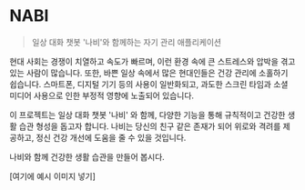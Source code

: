 # NABI
> 일상 대화 챗봇 '나비'와 함께하는 자기 관리 애플리케이션

현대 사회는 경쟁이 치열하고 속도가 빠르며, 이런 환경 속에 큰 스트레스와 압박을 겪고 있는 사람이 많습니다. 또한, 바쁜 일상 속에서 많은 현대인들은 건강 관리에 소홀하기 쉽습니다. 스마트폰, 디지털 기기 등의 사용이 일반화되고, 과도한 스크린 타임과 소셜 미디어 사용으로 인한 부정적 영향에 노출되어 있습니다.  

이 프로젝트는 일상 대화 챗봇 '나비' 와 함께, 다양한 기능을 통해 규칙적이고 건강한 생활 습관 형성을 돕고자 합니다. 나비는 당신의 친구 같은 존재가 되어 위로와 격려를 제공하고, 정신 건강 개선에 도움을 줄 수 있을 것입니다.  

나비와 함께 건강한 생활 습관을 만들어 봅시다.  

[여기에 예시 이미지 넣기]
